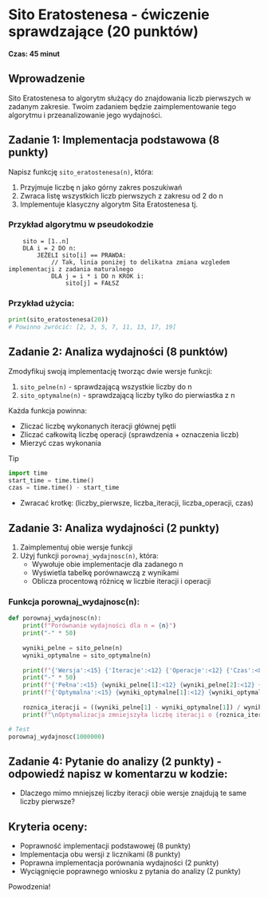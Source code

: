 # Sito Eratostenesa - ćwiczenie sprawdzające (20 punktów)

**Czas: 45 minut**

## Wprowadzenie
Sito Eratostenesa to algorytm służący do znajdowania liczb pierwszych w zadanym zakresie. Twoim zadaniem będzie zaimplementowanie tego algorytmu i przeanalizowanie jego wydajności.

## Zadanie 1: Implementacja podstawowa (8 punkty)
Napisz funkcję `sito_eratostenesa(n)`, która:
1. Przyjmuje liczbę n jako górny zakres poszukiwań
2. Zwraca listę wszystkich liczb pierwszych z zakresu od 2 do n
3. Implementuje klasyczny algorytm Sita Eratostenesa tj.

### Przykład algorytmu w pseudokodzie
```
    sito = [1..n]
    DLA i = 2 DO n:
        JEŻELI sito[i] == PRAWDA:
            // Tak, linia poniżej to delikatna zmiana wzgledem implementacji z zadania maturalnego
            DLA j = i * i DO n KROK i:
                sito[j] = FAŁSZ
```


### Przykład użycia:
```python
print(sito_eratostenesa(20))  
# Powinno zwrócić: [2, 3, 5, 7, 11, 13, 17, 19]
```

## Zadanie 2: Analiza wydajności (8 punktów)
Zmodyfikuj swoją implementację tworząc dwie wersje funkcji:
1. `sito_pelne(n)` - sprawdzającą wszystkie liczby do n
2. `sito_optymalne(n)` - sprawdzającą liczby tylko do pierwiastka z n

Każda funkcja powinna:
- Zliczać liczbę wykonanych iteracji głównej pętli
- Zliczać całkowitą liczbę operacji (sprawdzenia + oznaczenia liczb)
- Mierzyć czas wykonania
> [!TIP]
> ```python
> import time
> start_time = time.time()
> czas = time.time() - start_time
> ```
> 
- Zwracać krotkę: (liczby_pierwsze, liczba_iteracji, liczba_operacji, czas)

## Zadanie 3: Analiza wydajności (2 punkty)
1. Zaimplementuj obie wersje funkcji
2. Użyj funkcji `porownaj_wydajnosc(n)`, która:
   - Wywołuje obie implementacje dla zadanego n
   - Wyświetla tabelkę porównawczą z wynikami
   - Oblicza procentową różnicę w liczbie iteracji i operacji

### Funkcja porownaj_wydajnosc(n):
```python
def porownaj_wydajnosc(n):
    print(f"Porównanie wydajności dla n = {n}")
    print("-" * 50)
    
    wyniki_pelne = sito_pelne(n)
    wyniki_optymalne = sito_optymalne(n)
    
    print(f"{'Wersja':<15} {'Iteracje':<12} {'Operacje':<12} {'Czas':<8}")
    print("-" * 50)
    print(f"{'Pełna':<15} {wyniki_pelne[1]:<12} {wyniki_pelne[2]:<12} {wyniki_pelne[3]:.4f}s")
    print(f"{'Optymalna':<15} {wyniki_optymalne[1]:<12} {wyniki_optymalne[2]:<12} {wyniki_optymalne[3]:.4f}s")
    
    roznica_iteracji = ((wyniki_pelne[1] - wyniki_optymalne[1]) / wyniki_pelne[1]) * 100
    print(f"\nOptymalizacja zmniejszyła liczbę iteracji o {roznica_iteracji:.2f}%")

# Test
porownaj_wydajnosc(1000000)
```

## Zadanie 4: Pytanie do analizy (2 punkty) - odpowiedź napisz w komentarzu w kodzie:
- Dlaczego mimo mniejszej liczby iteracji obie wersje znajdują te same liczby pierwsze?


## Kryteria oceny:
- Poprawność implementacji podstawowej (8 punkty)
- Implementacja obu wersji z licznikami (8 punkty)
- Poprawna implementacja porównania wydajności (2 punkty)
- Wyciągnięcie poprawnego wniosku z pytania do analizy (2 punkty)


Powodzenia!
